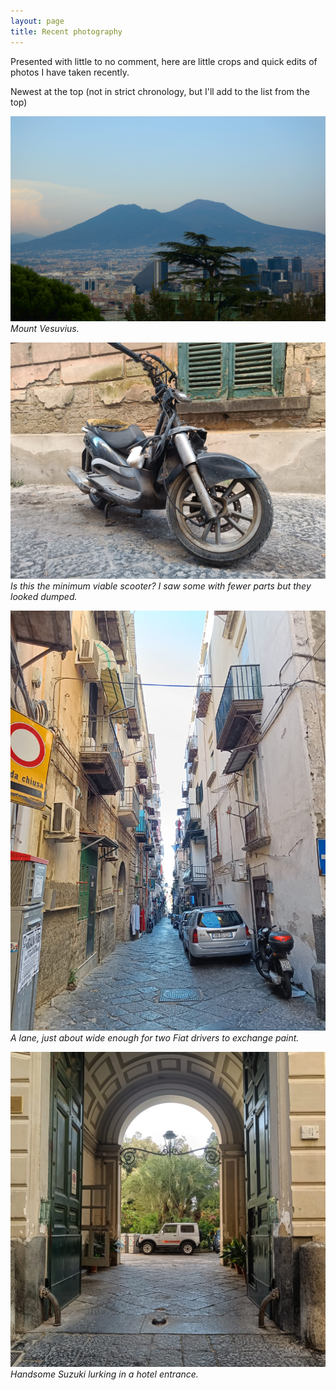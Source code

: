 ```yaml
---
layout: page
title: Recent photography
---
```


Presented with little to no comment, here are little crops and quick edits of photos I have taken recently.

Newest at the top (not in strict chronology, but I'll add to the list from the top)

![Vesuvius.](/public/img/vesuvius.jpg)
*Mount Vesuvius.*

![Scooter.](/public/img/scoot.jpeg)
*Is this the minimum viable scooter? I saw some with fewer parts but they looked dumped.*

![Narrow lane.](/public/img/lane.jpeg)
*A lane, just about wide enough for two Fiat drivers to exchange paint.*

![Jimny.](/public/img/jimny.jpeg)
*Handsome Suzuki lurking in a hotel entrance.*